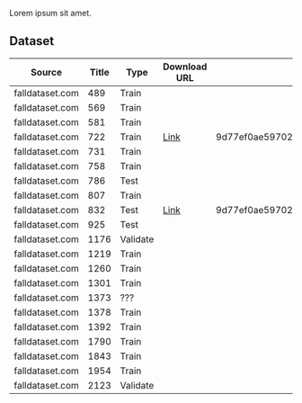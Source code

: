 Lorem ipsum sit amet.


## Dataset

| Source | Title | Type | Download URL | SHA-1
|-|-|-|-|-
falldataset.com | 489  | Train    | 
falldataset.com | 569  | Train    | 
falldataset.com | 581  | Train    | 
falldataset.com | 722  | Train    | [Link](https://github.com/brainhack2022-digitalera/storage/releases/download/dataset-fall-%23722/722.tar.gz) | 9d77ef0ae59702cc1128b05c87ab10a7562f4adc
falldataset.com | 731  | Train    | 
falldataset.com | 758  | Train    | 
falldataset.com | 786  | Test     | 
falldataset.com | 807  | Train    | 
falldataset.com | 832  | Test     | [Link](https://github.com/brainhack2022-digitalera/storage/releases/download/%23dataset-fall-%23832/832.tar.gz) | 9d77ef0ae59702cc1128b05c87ab10a7562f4adc
falldataset.com | 925  | Test     | 
falldataset.com | 1176 | Validate | 
falldataset.com | 1219 | Train    | 
falldataset.com | 1260 | Train    | 
falldataset.com | 1301 | Train    | 
falldataset.com | 1373 | ???      | 
falldataset.com | 1378 | Train    | 
falldataset.com | 1392 | Train    | 
falldataset.com | 1790 | Train    | 
falldataset.com | 1843 | Train    | 
falldataset.com | 1954 | Train    | 
falldataset.com | 2123 | Validate | 
